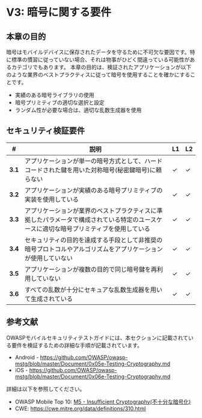 # V3: 暗号に関する要件

## 本章の目的　

暗号はモバイルデバイスに保存されたデータを守るために不可欠な要因です。特に標準の慣習に従っていない場合、それは物事がひどく間違っている可能性があるカテゴリでもあります。 本章の目的は、検証されたアプリケーションが以下のような業界のベストプラクティスに従って暗号を使用することを確かにすることです。

- 実績のある暗号ライブラリの使用
- 暗号プリミティブの適切な選択と設定
- ランダム性が必要な場合は、適切な乱数生成器を使用

## セキュリティ検証要件

| # | 説明 | L1 | L2 |
| --- | --- | --- | --- |
| **3.1** | アプリケーションが単一の暗号方式として、ハードコードされた鍵を用いた対称暗号(秘密鍵暗号)に頼らない | ✓ | ✓ |
| **3.2** | アプリケーションが実績のある暗号プリミティブの実装を使用している | ✓ | ✓ |
| **3.3** | アプリケーションが業界のベストプラクティスに準拠したパラメータで構成されている特定のユースケースに適切な暗号プリミティブを使用している | ✓ | ✓ |
| **3.4** | セキュリティの目的を達成する手段として非推奨の暗号プロトコルやアルゴリズムをアプリケーションが使用していない | ✓ | ✓ |
| **3.5** | アプリケーションが複数の目的で同じ暗号鍵を再利用していない | ✓ | ✓ |
| **3.6** | すべての乱数が十分にセキュアな乱数生成器を用いて生成されている | ✓ | ✓ |

## 参考文献　

OWASPモバイルセキュリティテストガイドには、本セクションに記載されている要件を検証するための詳細な手順が記載されています。

- Android - https://github.com/OWASP/owasp-mstg/blob/master/Document/0x05e-Testing-Cryptography.md
- iOS - https://github.com/OWASP/owasp-mstg/blob/master/Document/0x06e-Testing-Cryptography.md

詳細は以下を参照してください。

- OWASP Mobile Top 10: [M5 - Insufficient Cryptography(不十分な暗号化)](https://www.owasp.org/index.php/Mobile_Top_10_2016-M5-Insufficient_Cryptography)
- CWE: https://cwe.mitre.org/data/definitions/310.html
